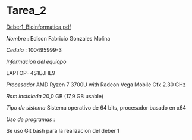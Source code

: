 # Tarea_2

[Deber1_Bioinformatica.pdf](https://github.com/Edifgm21/Tarea_2/files/11383519/Deber1_Bioinformatica.pdf)

*Nombre* :  Edison Fabricio Gonzales Molina 

*Cedula* : 100495999-3 

*Informacion del equiopo*

LAPTOP- 4S1EJHL9

*Procesador*  AMD Ryzen 7 3700U with Radeon Vega Mobile Gfx     2.30 GHz

*Ram instalada*   20,0 GB (17,9 GB usable)

*Tipo de sistema*    Sistema operativo de 64 bits, procesador basado en x64

*Uso de programas* : 

Se uso Git bash para la realizacion del  deber 1 
